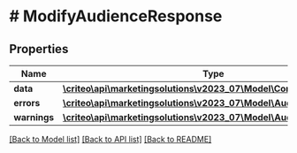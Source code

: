 # # ModifyAudienceResponse

## Properties

Name | Type | Description | Notes
------------ | ------------- | ------------- | -------------
**data** | [**\criteo\api\marketingsolutions\v2023_07\Model\ContactlistOperation**](ContactlistOperation.md) |  |
**errors** | [**\criteo\api\marketingsolutions\v2023_07\Model\AudienceError[]**](AudienceError.md) |  |
**warnings** | [**\criteo\api\marketingsolutions\v2023_07\Model\AudienceWarning[]**](AudienceWarning.md) |  |

[[Back to Model list]](../../README.md#models) [[Back to API list]](../../README.md#endpoints) [[Back to README]](../../README.md)
